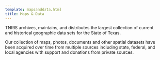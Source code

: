 ```yaml
---
template: mapsanddata.html
title: Maps & Data
---
```


TNRIS archives, maintains, and distributes the largest collection of current and historical geographic data sets for the State of Texas.

Our collection of maps, photos, documents and other spatial datasets have been acquired over time from multiple sources including state, federal, and local agencies with support and donations from private sources.